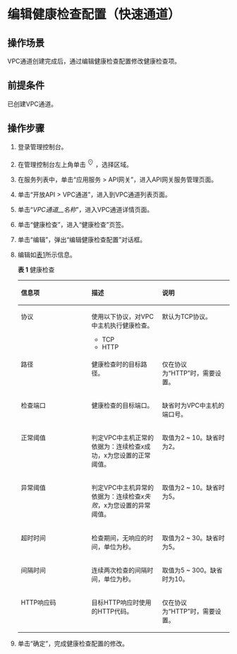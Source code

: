 # 编辑健康检查配置（快速通道）<a name="apig-zh-ug-180425084"></a>

## 操作场景<a name="section199851514132615"></a>

VPC通道创建完成后，通过编辑健康检查配置修改健康检查项。

## 前提条件<a name="section22976211264"></a>

已创建VPC通道。

## 操作步骤<a name="section2324929102619"></a>

1.  登录管理控制台。
2.  在管理控制台左上角单击![](figures/icon-region.png)，选择区域。
3.  在服务列表中，单击“应用服务 \> API网关”，进入API网关服务管理页面。
4.  单击“开放API \> VPC通道”，进入到VPC通道列表页面。
5.  单击“_VPC通道__名称_”，进入VPC通道详情页面。
6.  单击“健康检查”，进入“健康检查”页签。
7.  单击“编辑”，弹出“编辑健康检查配置”对话框。
8.  编辑如[表1](#table03790397135)所示信息。

    **表 1**  健康检查

    <a name="table03790397135"></a>
    <table><thead align="left"><tr id="row03804399132"><th class="cellrowborder" valign="top" width="33.33333333333333%" id="mcps1.2.4.1.1"><p id="p11112181178"><a name="p11112181178"></a><a name="p11112181178"></a>信息项</p>
    </th>
    <th class="cellrowborder" valign="top" width="33.33333333333333%" id="mcps1.2.4.1.2"><p id="p4111018131716"><a name="p4111018131716"></a><a name="p4111018131716"></a>描述</p>
    </th>
    <th class="cellrowborder" valign="top" width="33.33333333333333%" id="mcps1.2.4.1.3"><p id="p7111111841712"><a name="p7111111841712"></a><a name="p7111111841712"></a>说明</p>
    </th>
    </tr>
    </thead>
    <tbody><tr id="row18380239111319"><td class="cellrowborder" valign="top" width="33.33333333333333%" headers="mcps1.2.4.1.1 "><p id="p9111018101714"><a name="p9111018101714"></a><a name="p9111018101714"></a>协议</p>
    </td>
    <td class="cellrowborder" valign="top" width="33.33333333333333%" headers="mcps1.2.4.1.2 "><p id="p2011131851712"><a name="p2011131851712"></a><a name="p2011131851712"></a>使用以下协议，对VPC中主机执行健康检查。</p>
    <a name="ul19904951155719"></a><a name="ul19904951155719"></a><ul id="ul19904951155719"><li>TCP</li><li>HTTP</li></ul>
    </td>
    <td class="cellrowborder" valign="top" width="33.33333333333333%" headers="mcps1.2.4.1.3 "><p id="p15111121815177"><a name="p15111121815177"></a><a name="p15111121815177"></a>默认为TCP协议。</p>
    </td>
    </tr>
    <tr id="row1513712894215"><td class="cellrowborder" valign="top" width="33.33333333333333%" headers="mcps1.2.4.1.1 "><p id="p141388289425"><a name="p141388289425"></a><a name="p141388289425"></a>路径</p>
    </td>
    <td class="cellrowborder" valign="top" width="33.33333333333333%" headers="mcps1.2.4.1.2 "><p id="p613810287424"><a name="p613810287424"></a><a name="p613810287424"></a>健康检查时的目标路径。</p>
    </td>
    <td class="cellrowborder" valign="top" width="33.33333333333333%" headers="mcps1.2.4.1.3 "><p id="p11381528154218"><a name="p11381528154218"></a><a name="p11381528154218"></a>仅在协议为“HTTP”时，需要设置。</p>
    </td>
    </tr>
    <tr id="row5410194451314"><td class="cellrowborder" valign="top" width="33.33333333333333%" headers="mcps1.2.4.1.1 "><p id="p12111518111715"><a name="p12111518111715"></a><a name="p12111518111715"></a>检查端口</p>
    </td>
    <td class="cellrowborder" valign="top" width="33.33333333333333%" headers="mcps1.2.4.1.2 "><p id="p141118181171"><a name="p141118181171"></a><a name="p141118181171"></a>健康检查的目标端口。</p>
    </td>
    <td class="cellrowborder" valign="top" width="33.33333333333333%" headers="mcps1.2.4.1.3 "><p id="p31121118191714"><a name="p31121118191714"></a><a name="p31121118191714"></a>缺省时为VPC中主机的端口号。</p>
    </td>
    </tr>
    <tr id="row1038043916137"><td class="cellrowborder" valign="top" width="33.33333333333333%" headers="mcps1.2.4.1.1 "><p id="p511241811178"><a name="p511241811178"></a><a name="p511241811178"></a>正常阈值</p>
    </td>
    <td class="cellrowborder" valign="top" width="33.33333333333333%" headers="mcps1.2.4.1.2 "><p id="p311281816174"><a name="p311281816174"></a><a name="p311281816174"></a>判定VPC中主机正常的依据为：连续检查<em id="i421224922811"><a name="i421224922811"></a><a name="i421224922811"></a>x</em>成功，x为您设置的正常阈值。</p>
    </td>
    <td class="cellrowborder" valign="top" width="33.33333333333333%" headers="mcps1.2.4.1.3 "><p id="p1211261861710"><a name="p1211261861710"></a><a name="p1211261861710"></a>取值为2 ~ 10。缺省时为2。</p>
    </td>
    </tr>
    <tr id="row1638053915135"><td class="cellrowborder" valign="top" width="33.33333333333333%" headers="mcps1.2.4.1.1 "><p id="p1952385471913"><a name="p1952385471913"></a><a name="p1952385471913"></a>异常阈值</p>
    </td>
    <td class="cellrowborder" valign="top" width="33.33333333333333%" headers="mcps1.2.4.1.2 "><p id="p75241154111912"><a name="p75241154111912"></a><a name="p75241154111912"></a>判定VPC中主机异常的依据为：连续检查<em id="i37296135294"><a name="i37296135294"></a><a name="i37296135294"></a>x失败</em>，x为您设置的异常阈值。</p>
    </td>
    <td class="cellrowborder" valign="top" width="33.33333333333333%" headers="mcps1.2.4.1.3 "><p id="p35246549198"><a name="p35246549198"></a><a name="p35246549198"></a>取值为2 ~ 10。缺省时为5。</p>
    </td>
    </tr>
    <tr id="row83801339171318"><td class="cellrowborder" valign="top" width="33.33333333333333%" headers="mcps1.2.4.1.1 "><p id="p1393513414209"><a name="p1393513414209"></a><a name="p1393513414209"></a>超时时间</p>
    </td>
    <td class="cellrowborder" valign="top" width="33.33333333333333%" headers="mcps1.2.4.1.2 "><p id="p109350415202"><a name="p109350415202"></a><a name="p109350415202"></a>检查期间，无响应的时间，单位为秒。</p>
    </td>
    <td class="cellrowborder" valign="top" width="33.33333333333333%" headers="mcps1.2.4.1.3 "><p id="p29359472013"><a name="p29359472013"></a><a name="p29359472013"></a>取值为2 ~ 30。缺省时为5。</p>
    </td>
    </tr>
    <tr id="row3380133941315"><td class="cellrowborder" valign="top" width="33.33333333333333%" headers="mcps1.2.4.1.1 "><p id="p653772016204"><a name="p653772016204"></a><a name="p653772016204"></a>间隔时间</p>
    </td>
    <td class="cellrowborder" valign="top" width="33.33333333333333%" headers="mcps1.2.4.1.2 "><p id="p145371520162013"><a name="p145371520162013"></a><a name="p145371520162013"></a>连续两次检查的间隔时间，单位为秒。</p>
    </td>
    <td class="cellrowborder" valign="top" width="33.33333333333333%" headers="mcps1.2.4.1.3 "><p id="p15537152082011"><a name="p15537152082011"></a><a name="p15537152082011"></a>取值为5 ~ 300。缺省时为10。</p>
    </td>
    </tr>
    <tr id="row19821539144213"><td class="cellrowborder" valign="top" width="33.33333333333333%" headers="mcps1.2.4.1.1 "><p id="p29821396421"><a name="p29821396421"></a><a name="p29821396421"></a>HTTP响应码</p>
    </td>
    <td class="cellrowborder" valign="top" width="33.33333333333333%" headers="mcps1.2.4.1.2 "><p id="p1998216399428"><a name="p1998216399428"></a><a name="p1998216399428"></a>目标HTTP响应时使用的HTTP代码。</p>
    </td>
    <td class="cellrowborder" valign="top" width="33.33333333333333%" headers="mcps1.2.4.1.3 "><p id="p3982103914426"><a name="p3982103914426"></a><a name="p3982103914426"></a>仅在协议为“HTTP”时，需要设置。</p>
    </td>
    </tr>
    </tbody>
    </table>

9.  单击“确定”，完成健康检查配置的修改。

